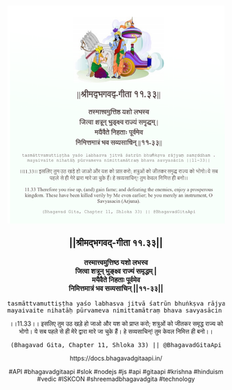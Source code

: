 <img src="../../asset/BG_11_33.png"/>
<center><h2>||श्रीमद्‍भगवद्‍-गीता ११.३३||</h2>
<h3>तस्मात्त्वमुत्तिष्ठ यशो लभस्व<br/>जित्वा शत्रून् भुङ्क्ष्व राज्यं समृद्धम् |<br/>मयैवैते निहताः पूर्वमेव<br/>निमित्तमात्रं भव सव्यसाचिन् ||११-३३||</h3>
<pre>tasmāttvamuttiṣṭha yaśo labhasva jitvā śatrūn bhuṅkṣva rājyaṃ samṛddham .<br/>mayaivaite nihatāḥ pūrvameva nimittamātraṃ bhava savyasācin ||11-33||</pre>
<p>।।11.33।। इसलिए तुम उठ खड़े हो जाओ और यश को प्राप्त करो; शत्रुओं को जीतकर समृद्ध राज्य को भोगो। ये सब पहले से ही मेरे द्वारा मारे जा चुके हैं। हे सव्यसाचिन्! तुम केवल निमित्त ही बनो।।</p>
<pre>(Bhagavad Gita, Chapter 11, Shloka 33) || @BhagavadGitaApi</pre><p>https://docs.bhagavadgitaapi.in/</p><p>#API #bhagavadgitaapi #slok #nodejs #js #api #gitaapi #krishna #hinduism #vedic #ISKCON #shreemadbhagavadgita #technology</p></center>